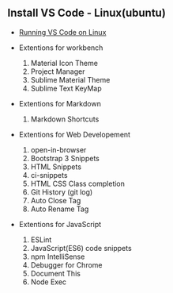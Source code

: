## Install VS Code - Linux(ubuntu)
* [Running VS Code on Linux](https://code.visualstudio.com/docs/setup/linux) 

* Extentions for workbench
    1. Material Icon Theme
    2. Project Manager
    3. Sublime Material Theme
    4. Sublime Text KeyMap

* Extentions for Markdown
    1. Markdown Shortcuts

* Extentions for Web Developement
    1. open-in-browser
    2. Bootstrap 3 Snippets
    3. HTML Snippets
    4. ci-snippets
    5. HTML CSS Class completion
    6. Git History (git log)
    7. Auto Close Tag
    8. Auto Rename Tag

* Extentions for JavaScript
    1. ESLint
    2. JavaScript(ES6) code snippets
    3. npm IntelliSense
    4. Debugger for Chrome
    5. Document This
    6. Node Exec